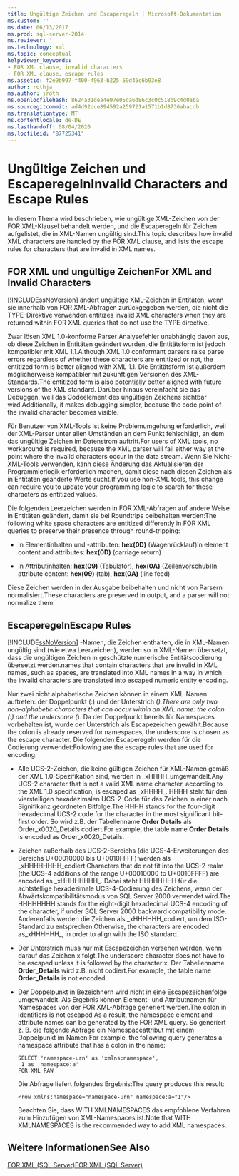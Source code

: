 ```yaml
---
title: Ungültige Zeichen und Escaperegeln | Microsoft-Dokumentation
ms.custom: ''
ms.date: 06/13/2017
ms.prod: sql-server-2014
ms.reviewer: ''
ms.technology: xml
ms.topic: conceptual
helpviewer_keywords:
- FOR XML clause, invalid characters
- FOR XML clause, escape rules
ms.assetid: f2e9b997-f400-4963-b225-59d46c6b93e8
author: rothja
ms.author: jroth
ms.openlocfilehash: 8624a31dea4e97e05da6d86c3c0c518b9c4d0aba
ms.sourcegitcommit: ad4d92dce894592a259721a1571b1d8736abacdb
ms.translationtype: MT
ms.contentlocale: de-DE
ms.lasthandoff: 08/04/2020
ms.locfileid: "87725341"
---
```

# <a name="invalid-characters-and-escape-rules"></a><span data-ttu-id="b1313-102">Ungültige Zeichen und Escaperegeln</span><span class="sxs-lookup"><span data-stu-id="b1313-102">Invalid Characters and Escape Rules</span></span>
  <span data-ttu-id="b1313-103">In diesem Thema wird beschrieben, wie ungültige XML-Zeichen von der FOR XML-Klausel behandelt werden, und die Escaperegeln für Zeichen aufgelistet, die in XML-Namen ungültig sind.</span><span class="sxs-lookup"><span data-stu-id="b1313-103">This topic describes how invalid XML characters are handled by the FOR XML clause, and lists the escape rules for characters that are invalid in XML names.</span></span>  
  
## <a name="for-xml-and-invalid-characters"></a><span data-ttu-id="b1313-104">FOR XML und ungültige Zeichen</span><span class="sxs-lookup"><span data-stu-id="b1313-104">For XML and Invalid Characters</span></span>  
 [!INCLUDE[ssNoVersion](../../includes/ssnoversion-md.md)] <span data-ttu-id="b1313-105">ändert ungültige XML-Zeichen in Entitäten, wenn sie innerhalb von FOR XML-Abfragen zurückgegeben werden, die nicht die TYPE-Direktive verwenden.</span><span class="sxs-lookup"><span data-stu-id="b1313-105">entitizes invalid XML characters when they are returned within FOR XML queries that do not use the TYPE directive.</span></span>  
  
 <span data-ttu-id="b1313-106">Zwar lösen XML 1.0-konforme Parser Analysefehler unabhängig davon aus, ob diese Zeichen in Entitäten geändert wurden, die Entitätsform ist jedoch kompatibler mit XML 1.1.</span><span class="sxs-lookup"><span data-stu-id="b1313-106">Although XML 1.0 conformant parsers raise parse errors regardless of whether these characters are entitized or not, the entitized form is better aligned with XML 1.1.</span></span> <span data-ttu-id="b1313-107">Die Entitätsform ist außerdem möglicherweise kompatibler mit zukünftigen Versionen des XML-Standards.</span><span class="sxs-lookup"><span data-stu-id="b1313-107">The entitized form is also potentially better aligned with future versions of the XML standard.</span></span> <span data-ttu-id="b1313-108">Darüber hinaus vereinfacht sie das Debuggen, weil das Codeelement des ungültigen Zeichens sichtbar wird.</span><span class="sxs-lookup"><span data-stu-id="b1313-108">Additionally, it makes debugging simpler, because the code point of the invalid character becomes visible.</span></span>  
  
 <span data-ttu-id="b1313-109">Für Benutzer von XML-Tools ist keine Problemumgehung erforderlich, weil der XML-Parser unter allen Umständen an dem Punkt fehlschlägt, an dem das ungültige Zeichen im Datenstrom auftritt.</span><span class="sxs-lookup"><span data-stu-id="b1313-109">For users of XML tools, no workaround is required, because the XML parser will fail either way at the point where the invalid characters occur in the data stream.</span></span> <span data-ttu-id="b1313-110">Wenn Sie Nicht-XML-Tools verwenden, kann diese Änderung das Aktualisieren der Programmierlogik erforderlich machen, damit diese nach diesen Zeichen als in Entitäten geänderte Werte sucht.</span><span class="sxs-lookup"><span data-stu-id="b1313-110">If you use non-XML tools, this change can require you to update your programming logic to search for these characters as entitized values.</span></span>  
  
 <span data-ttu-id="b1313-111">Die folgenden Leerzeichen werden in FOR XML-Abfragen auf andere Weise in Entitäten geändert, damit sie bei Roundtrips beibehalten werden:</span><span class="sxs-lookup"><span data-stu-id="b1313-111">The following white space characters are entitized differently in FOR XML queries to preserve their presence through round-tripping:</span></span>  
  
-   <span data-ttu-id="b1313-112">In Elementinhalten und -attributen: **hex(0D)** (Wagenrücklauf)</span><span class="sxs-lookup"><span data-stu-id="b1313-112">In element content and attributes: **hex(0D)** (carriage return)</span></span>  
  
-   <span data-ttu-id="b1313-113">In Attributinhalten: **hex(09)** (Tabulator), **hex(0A)** (Zeilenvorschub)</span><span class="sxs-lookup"><span data-stu-id="b1313-113">In attribute content: **hex(09)** (tab), **hex(0A)** (line feed)</span></span>  
  
 <span data-ttu-id="b1313-114">Diese Zeichen werden in der Ausgabe beibehalten und nicht von Parsern normalisiert.</span><span class="sxs-lookup"><span data-stu-id="b1313-114">These characters are preserved in output, and a parser will not normalize them.</span></span>  
  
## <a name="escape-rules"></a><span data-ttu-id="b1313-115">Escaperegeln</span><span class="sxs-lookup"><span data-stu-id="b1313-115">Escape Rules</span></span>  
 [!INCLUDE[ssNoVersion](../../includes/ssnoversion-md.md)] <span data-ttu-id="b1313-116">-Namen, die Zeichen enthalten, die in XML-Namen ungültig sind (wie etwa Leerzeichen), werden so in XML-Namen übersetzt, dass die ungültigen Zeichen in geschützte numerische Entitätscodierung übersetzt werden.</span><span class="sxs-lookup"><span data-stu-id="b1313-116">names that contain characters that are invalid in XML names, such as spaces, are translated into XML names in a way in which the invalid characters are translated into escaped numeric entity encoding.</span></span>  
  
 <span data-ttu-id="b1313-117">Nur zwei nicht alphabetische Zeichen können in einem XML-Namen auftreten: der Doppelpunkt (:) und der Unterstrich (_).</span><span class="sxs-lookup"><span data-stu-id="b1313-117">There are only two non-alphabetic characters that can occur within an XML name: the colon (:) and the underscore (_).</span></span> <span data-ttu-id="b1313-118">Da der Doppelpunkt bereits für Namespaces vorbehalten ist, wurde der Unterstrich als Escapezeichen gewählt.</span><span class="sxs-lookup"><span data-stu-id="b1313-118">Because the colon is already reserved for namespaces, the underscore is chosen as the escape character.</span></span> <span data-ttu-id="b1313-119">Die folgenden Escaperegeln werden für die Codierung verwendet:</span><span class="sxs-lookup"><span data-stu-id="b1313-119">Following are the escape rules that are used for encoding:</span></span>  
  
-   <span data-ttu-id="b1313-120">Alle UCS-2-Zeichen, die keine gültigen Zeichen für XML-Namen gemäß der XML 1.0-Spezifikation sind, werden in _xHHHH\_umgewandelt.</span><span class="sxs-lookup"><span data-stu-id="b1313-120">Any UCS-2 character that is not a valid XML name character, according to the XML 1.0 specification, is escaped as _xHHHH\_.</span></span> <span data-ttu-id="b1313-121">HHHH steht für den vierstelligen hexadezimalen UCS-2-Code für das Zeichen in einer nach Signifikanz geordneten Bitfolge.</span><span class="sxs-lookup"><span data-stu-id="b1313-121">The HHHH stands for the four-digit hexadecimal UCS-2 code for the character in the most significant bit-first order.</span></span> <span data-ttu-id="b1313-122">So wird z.B. der Tabellenname **Order Details** als Order_x0020_Details codiert.</span><span class="sxs-lookup"><span data-stu-id="b1313-122">For example, the table name **Order Details** is encoded as Order_x0020_Details.</span></span>  
  
-   <span data-ttu-id="b1313-123">Zeichen außerhalb des UCS-2-Bereichs (die UCS-4-Erweiterungen des Bereichs U+00010000 bis U+0010FFFF) werden als _xHHHHHHHH\_codiert.</span><span class="sxs-lookup"><span data-stu-id="b1313-123">Characters that do not fit into the UCS-2 realm (the UCS-4 additions of the range U+00010000 to U+0010FFFF) are encoded as _xHHHHHHHH\_.</span></span> <span data-ttu-id="b1313-124">Dabei steht HHHHHHHH für die achtstellige hexadezimale UCS-4-Codierung des Zeichens, wenn der Abwärtskompatibilitätsmodus von SQL Server 2000 verwendet wird.</span><span class="sxs-lookup"><span data-stu-id="b1313-124">The HHHHHHHH stands for the eight-digit hexadecimal UCS-4 encoding of the character, if under SQL Server 2000 backward compatibility mode.</span></span> <span data-ttu-id="b1313-125">Anderenfalls werden die Zeichen als _xHHHHHH\_codiert, um dem ISO-Standard zu entsprechen.</span><span class="sxs-lookup"><span data-stu-id="b1313-125">Otherwise, the characters are encoded as_xHHHHHH\_, in order to align with the ISO standard.</span></span>  
  
-   <span data-ttu-id="b1313-126">Der Unterstrich muss nur mit Escapezeichen versehen werden, wenn darauf das Zeichen x folgt.</span><span class="sxs-lookup"><span data-stu-id="b1313-126">The underscore character does not have to be escaped unless it is followed by the character x.</span></span> <span data-ttu-id="b1313-127">Der Tabellenname **Order_Details** wird z.B. nicht codiert.</span><span class="sxs-lookup"><span data-stu-id="b1313-127">For example, the table name **Order_Details** is not encoded.</span></span>  
  
-   <span data-ttu-id="b1313-128">Der Doppelpunkt in Bezeichnern wird nicht in eine Escapezeichenfolge umgewandelt. Als Ergebnis können Element- und Attributnamen für Namespaces von der FOR XML-Abfrage generiert werden.</span><span class="sxs-lookup"><span data-stu-id="b1313-128">The colon in identifiers is not escaped As a result, the namespace element and attribute names can be generated by the FOR XML query.</span></span> <span data-ttu-id="b1313-129">So generiert z. B. die folgende Abfrage ein Namespaceattribut mit einem Doppelpunkt im Namen:</span><span class="sxs-lookup"><span data-stu-id="b1313-129">For example, the following query generates a namespace attribute that has a colon in the name:</span></span>  
  
    ```  
    SELECT 'namespace-urn' as 'xmlns:namespace',   
     1 as 'namespace:a'   
    FOR XML RAW  
    ```  
  
     <span data-ttu-id="b1313-130">Die Abfrage liefert folgendes Ergebnis:</span><span class="sxs-lookup"><span data-stu-id="b1313-130">The query produces this result:</span></span>  
  
    ```  
    <row xmlns:namespace="namespace-urn" namespace:a="1"/>  
    ```  
  
     <span data-ttu-id="b1313-131">Beachten Sie, dass WITH XMLNAMESPACES das empfohlene Verfahren zum Hinzufügen von XML-Namespaces ist.</span><span class="sxs-lookup"><span data-stu-id="b1313-131">Note that WITH XMLNAMESPACES is the recommended way to add XML namespaces.</span></span>  
  
## <a name="see-also"></a><span data-ttu-id="b1313-132">Weitere Informationen</span><span class="sxs-lookup"><span data-stu-id="b1313-132">See Also</span></span>  
 [<span data-ttu-id="b1313-133">FOR XML &#40;SQL Server&#41;</span><span class="sxs-lookup"><span data-stu-id="b1313-133">FOR XML &#40;SQL Server&#41;</span></span>](for-xml-sql-server.md)  
  
  
